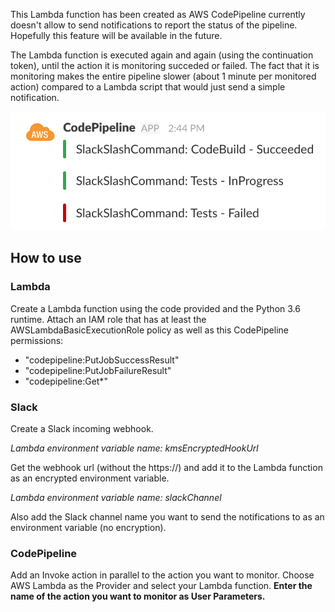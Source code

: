 This Lambda function has been created as AWS CodePipeline currently doesn't 
allow to send notifications to report the status of the pipeline. Hopefully 
this feature will be available in the future. 

The Lambda function is executed again and again (using the continuation token),
until the action it is monitoring succeded or failed. The fact that it is 
monitoring makes the entire pipeline slower (about 1 minute per monitored 
action) compared to a Lambda script that would just send a simple notification.

![Example - Slack screenshot](screenshot.png?raw=true "Example")

## How to use

### Lambda

Create a Lambda function using the code provided and the Python 3.6 runtime. 
Attach an IAM role that has at least the AWSLambdaBasicExecutionRole policy 
as well as this CodePipeline permissions: 

 - "codepipeline:PutJobSuccessResult"
 - "codepipeline:PutJobFailureResult"
 - "codepipeline:Get*"

### Slack

Create a Slack incoming webhook. 

*Lambda environment variable name: kmsEncryptedHookUrl*

Get the webhook url (without the https://) and add it to the Lambda function
as an encrypted environment variable. 

*Lambda environment variable name: slackChannel*

Also add the Slack channel name you want to send the notifications to as an 
environment variable (no encryption).

### CodePipeline

Add an Invoke action in parallel to the action you want to monitor. 
Choose AWS Lambda as the Provider and select your Lambda function.
**Enter the name of the action you want to monitor as User Parameters.**
